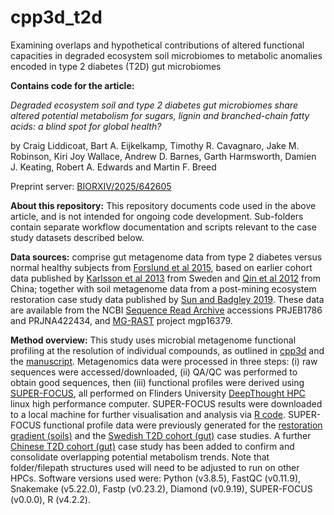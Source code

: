 # cpp3d_t2d
Examining overlaps and hypothetical contributions of altered functional capacities in degraded ecosystem soil microbiomes to metabolic anomalies encoded in type 2 diabetes (T2D) gut microbiomes

**Contains code for the article:**

*Degraded ecosystem soil and type 2 diabetes gut microbiomes share altered potential metabolism for sugars, lignin and branched-chain fatty acids: a blind spot for global health?*

by Craig Liddicoat, Bart A. Eijkelkamp, Timothy R. Cavagnaro, Jake M. Robinson, Kiri Joy Wallace, Andrew D. Barnes, Garth Harmsworth, Damien J. Keating, Robert A. Edwards and Martin F. Breed

Preprint server: [BIORXIV/2025/642605](https://doi.org/10.1101/2025.03.11.642605)

**About this repository:** This repository documents code used in the above article, and is not intended for ongoing code development. Sub-folders contain separate workflow documentation and scripts relevant to the case study datasets described below.

**Data sources:** comprise gut metagenome data from type 2 diabetes versus normal healthy subjects from [Forslund et al 2015](https://www.nature.com/articles/nature15766), based on earlier cohort data published by [Karlsson et al 2013](https://www.nature.com/articles/nature12198) from Sweden and [Qin et al 2012](https://www.nature.com/articles/nature11450) from China; together with soil metagenome data from a post-mining ecosystem restoration case study data published by [Sun and Badgley 2019](https://www.sciencedirect.com/science/article/abs/pii/S0038071719301385?via%3Dihub). These data are available from the NCBI [Sequence Read Archive](https://www.ncbi.nlm.nih.gov/sra/) accessions PRJEB1786 and PRJNA422434, and [MG-RAST](https://www.mg-rast.org/) project mgp16379.


**Method overview:** This study uses microbial metagenome functional profiling at the resolution of individual compounds, as outlined in [cpp3d](https://github.com/liddic/cpp3d) and the [manuscript](https://doi.org/10.1101/2025.03.11.642605). Metagenomics data were processed in three steps: (i) raw sequences were accessed/downloaded, (ii) QA/QC was performed to obtain good sequences, then (iii) functional profiles were derived using [SUPER-FOCUS](https://github.com/metageni/SUPER-FOCUS), all performed on Flinders University [DeepThought HPC](https://deepthoughtdocs.flinders.edu.au/en/latest/) linux high performance computer. SUPER-FOCUS results were downloaded to a local machine for further visualisation and analysis via [R code](cpp3d-t2d-R-code-June2025.R). SUPER-FOCUS functional profile data were previously generated for the [restoration gradient (soils)](https://github.com/liddic/compound_potential/tree/main/sunbad-resto/sunbad-resto_3_superfocus_fxns) and the [Swedish T2D cohort (gut)](https://github.com/liddic/compound_potential/tree/main/forslund-t2d/ft2d_3_superfocus_fxns) case studies. A further [Chinese T2D cohort (gut)](forslund-t2d-chn/3_fxn_superfocus) case study has been added to confirm and consolidate overlapping potential metabolism trends. Note that folder/filepath structures used will need to be adjusted to run on other HPCs. Software versions used were: Python (v3.8.5), FastQC (v0.11.9), Snakemake (v5.22.0), Fastp (v0.23.2), Diamond (v0.9.19), SUPER-FOCUS (v0.0.0), R (v4.2.2).
